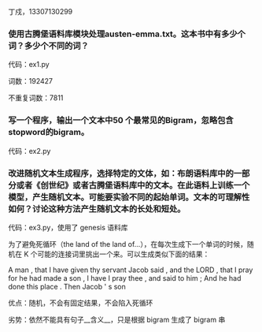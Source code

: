 丁戍，13307130299

### 使用古腾堡语料库模块处理austen-emma.txt。这本书中有多少个词？多少个不同的词？

代码：ex1.py

词数：192427

不重复词数：7811

### 写一个程序，输出一个文本中50 个最常见的Bigram，忽略包含stopword的bigram。

代码：ex2.py

### 改进随机文本生成程序，选择特定的文体，如：布朗语料库中的一部分或者《创世纪》或者古腾堡语料库中的文本。在此语料上训练一个模型，产生随机文本。可能要实验不同的起始单词。文本的可理解性如何？讨论这种方法产生随机文本的长处和短处。

代码：ex3.py，使用了 genesis 语料库

为了避免死循环（the land of the land of...），在每次生成下一个单词的时候，随机在 K 个可能的连接词里挑出一个来。可以生成类似下面的结果：

A  man , that I have given thy servant Jacob said , and the LORD , that I pray for he had made a son , I have I pray thee , and said to him ; And he had done this place . Then Jacob ' s son

优点：随机，不会有固定结果，不会陷入死循环

劣势：依然不能具有句子__含义__，只是根据 bigram 生成了 bigram 串
